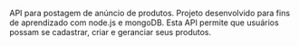
API para postagem de anúncio de produtos.
Projeto desenvolvido para fins de aprendizado com node.js e mongoDB.
Esta API permite que usuários possam se cadastrar, criar e geranciar seus produtos.